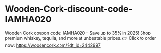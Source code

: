 # Wooden-Cork-discount-code-IAMHA020
Wooden Cork coupon code: IAMHA020 – Save up to 35% in 2025! Shop premium whiskey, tequila, and more at unbeatable prices. 👉 Click to order now: https://woodencork.com/?dt_id=2442997
